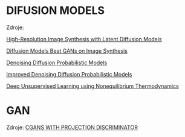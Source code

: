 # DIFUSION MODELS
Zdroje:

[High-Resolution Image Synthesis with Latent Diffusion Models](https://arxiv.org/pdf/2112.10752.pdf)

[Diffusion Models Beat GANs on Image Synthesis](https://arxiv.org/pdf/2105.05233.pdf)

[Denoising Diffusion Probabilistic Models](https://arxiv.org/pdf/2006.11239.pdf)

[Improved Denoising Diffusion Probabilistic Models](https://arxiv.org/pdf/2102.09672.pdf)

[Deep Unsupervised Learning using Nonequilibrium Thermodynamics](https://arxiv.org/pdf/1503.03585.pdf)



# GAN
Zdroje:
[CGANS WITH PROJECTION DISCRIMINATOR](https://arxiv.org/pdf/1802.05637.pdf)

